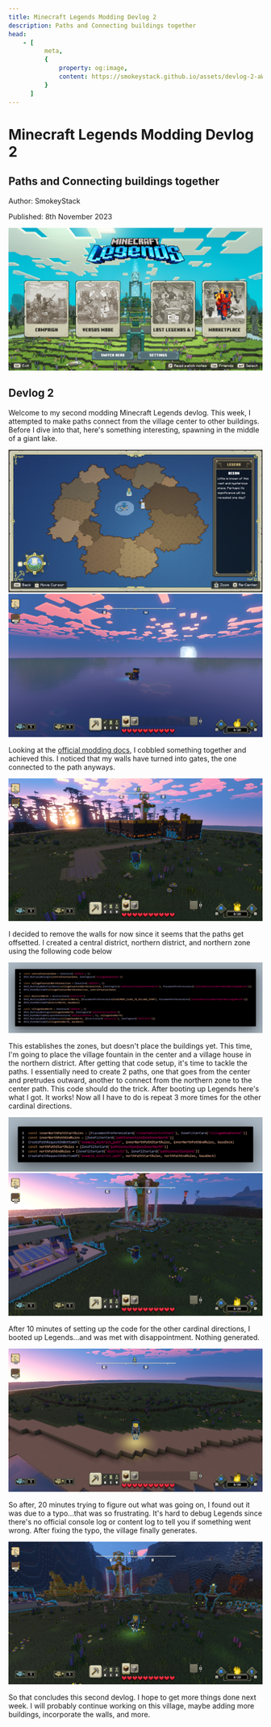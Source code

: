 ```yaml
---
title: Minecraft Legends Modding Devlog 2
description: Paths and Connecting buildings together
head:
    - [
          meta,
          {
              property: og:image,
              content: https://smokeystack.github.io/assets/devlog-2-aW1hZ2UtOQ==.7df27629.png
          }
      ]
---
```


# Minecraft Legends Modding Devlog 2

## Paths and Connecting buildings together

Author: SmokeyStack

Published: 8th November 2023

![](../../.vuepress/public/assets/images/blog/legends-modding/devlog-1-aW1hZ2UtMQ==.png)

## Devlog 2

Welcome to my second modding Minecraft Legends devlog. This week, I attempted to make paths connect from the village center to other buildings. Before I dive into that, here's something interesting, spawning in the middle of a giant lake.

![](../../.vuepress/public/assets/images/blog/legends-modding/devlog-2-aW1hZ2UtNg==.png)
![](../../.vuepress/public/assets/images/blog/legends-modding/devlog-2-aW1hZ2UtNQ==.png)

Looking at the [official modding docs](https://github.com/Mojang/minecraft-legends-docs/blob/main/VillageGeneration.md#paths), I cobbled something together and achieved this. I noticed that my walls have turned into gates, the one connected to the path anyways.

![](../../.vuepress/public/assets/images/blog/legends-modding/devlog-2-aW1hZ2UtNw==.png)

I decided to remove the walls for now since it seems that the paths get offsetted. I created a central district, northern district, and northern zone using the following code below

![](../../.vuepress/public/assets/images/blog/legends-modding/devlog-2-aW1hZ2UtMTA=.png)

This establishes the zones, but doesn't place the buildings yet. This time, I'm going to place the village fountain in the center and a village house in the northern district. After getting that code setup, it's time to tackle the paths. I essentially need to create 2 paths, one that goes from the center and pretrudes outward, another to connect from the northern zone to the center path. This code should do the trick. After booting up Legends here's what I got. It works! Now all I have to do is repeat 3 more times for the other cardinal directions.

![](../../.vuepress/public/assets/images/blog/legends-modding/devlog-2-aW1hZ2UtMTE=.png)
![](../../.vuepress/public/assets/images/blog/legends-modding/devlog-2-aW1hZ2UtOA==.png)

After 10 minutes of setting up the code for the other cardinal directions, I booted up Legends...and was met with disappointment. Nothing generated.

![](../../.vuepress/public/assets/images/blog/legends-modding/devlog-2-aW1hZ2UtMTI=.png)

So after, 20 minutes trying to figure out what was going on, I found out it was due to a typo...that was so frustrating. It's hard to debug Legends since there's no official console log or content log to tell you if something went wrong. After fixing the typo, the village finally generates.

![](../../.vuepress/public/assets/images/blog/legends-modding/devlog-2-aW1hZ2UtOQ==.png)

So that concludes this second devlog. I hope to get more things done next week. I will probably continue working on this village, maybe adding more buildings, incorporate the walls, and more.
